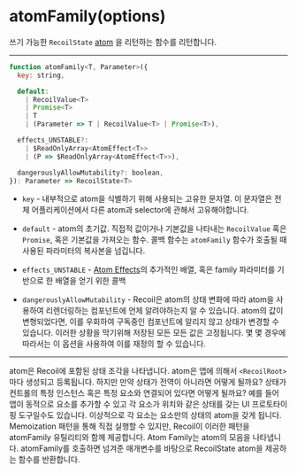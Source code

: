 # atomFamily(options)

쓰기 가능한 `RecoilState` [atom](/docs/api-reference/core/atom) 을 리턴하는 함수를 리턴합니다.

---

```jsx
function atomFamily<T, Parameter>({
  key: string,

  default:
    | RecoilValue<T>
    | Promise<T>
    | T
    | (Parameter => T | RecoilValue<T> | Promise<T>),

  effects_UNSTABLE?:
    | $ReadOnlyArray<AtomEffect<T>>
    | (P => $ReadOnlyArray<AtomEffect<T>>),

  dangerouslyAllowMutability?: boolean,
}): Parameter => RecoilState<T>
```

- `key` - 내부적으로 atom을 식별하기 위해 사용되는 고유한 문자열. 이 문자열은 전체 어플리케이션에서 다른 atom과 selector에 관해서 고유해야합니다.

- `default` - atom의 초기값. 직접적 값이거나 기본값을 나타내는 `RecoilValue` 혹은 `Promise`, 혹은 기본값을 가져오는 함수. 콜백 함수는 `atomFamily` 함수가 호출될 때 사용된 파라미터의 복사본을 넘깁니다.

- `effects_UNSTABLE` - [Atom Effects](/docs/guides/atom-effects)의 추가적인 배열, 혹은 family 파라미터를 기반으로 한 배열을 얻기 위한 콜백

- `dangerouslyAllowMutability` -  Recoil은 atom의 상태 변화에 따라 atom을 사용하여 리렌더링하는 컴포넌트에 언제 알려야하는지 알 수 있습니다. atom의 값이 변형되었다면, 이를 우회하여 구독중인 컴포넌트에 알리지 않고 상태가 변경할 수 있습니다. 이러한 상황을 막기위해 저장된 모든 모든 값은 고정됩니다. 몇 몇 경우에 따라서는 이 옵션을 사용하여 이를 재정의 할 수 있습니다.

---

atom은 Recoil에 포함된 상태 조각을 나타냅니다. atom은 앱에 의해서 `<RecoilRoot>`마다 생성되고 등록됩니다. 하지만 만약 상태가 전역이 아니라면 어떻게 될까요? 상태가 컨트롤의 특정 인스턴스 혹은 특정 요소와 연결되어 있다면 어떻게 될까요? 예를 들어 앱이 동적으로 요소를 추가할 수 있고 각 요소가 위치와 같은 상태를 갖는 UI 프로토타이핑 도구일수도 있습니다. 이상적으로 각 요소는 요소만의 상태의 atom을 갖게 됩니다. Memoization 패턴을 통해 직접 실행할 수 있지만, Recoil이 이러한 패턴을 atomFamily 유틸리티와 함께 제공합니다. Atom Family는 atom의 모음을 나타냅니다. atomFamily를 호출하면 넘겨준 매개변수를 바탕으로  RecoilState atom을 제공하는 함수를 반환합니다.

